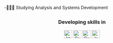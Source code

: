 -‍👨‍💻🚀 Studying Analysis and Systems Development

<h2></h2>


<h3 align="center" color="red">Developing skills in</h3>
<div align="center">
  <img align="center" alt="html5" height="26" src="https://img.shields.io/badge/HTML5-E34F26?style=for-the-badge&logo=html5&logoColor=white">
  <img align="center" alt="Css" height="26" src="https://img.shields.io/badge/CSS3-1572B6?style=for-the-badge&logo=css3&logoColor=white">
  <img align="center" alt="Css" height="26" src="https://img.shields.io/badge/Sass-CC6699?style=for-the-badge&logo=sass&logoColor=white">
  <img align="center" alt="JavaScript" height="26" src="https://img.shields.io/badge/JavaScript-323330?style=for-the-badge&logo=javascript&logoColor=F7DF1E">
</div>
<br>
